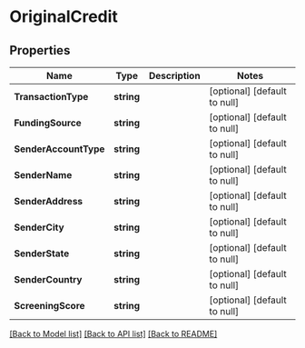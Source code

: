 # OriginalCredit

## Properties
Name | Type | Description | Notes
------------ | ------------- | ------------- | -------------
**TransactionType** | **string** |  | [optional] [default to null]
**FundingSource** | **string** |  | [optional] [default to null]
**SenderAccountType** | **string** |  | [optional] [default to null]
**SenderName** | **string** |  | [optional] [default to null]
**SenderAddress** | **string** |  | [optional] [default to null]
**SenderCity** | **string** |  | [optional] [default to null]
**SenderState** | **string** |  | [optional] [default to null]
**SenderCountry** | **string** |  | [optional] [default to null]
**ScreeningScore** | **string** |  | [optional] [default to null]

[[Back to Model list]](../README.md#documentation-for-models) [[Back to API list]](../README.md#documentation-for-api-endpoints) [[Back to README]](../README.md)


